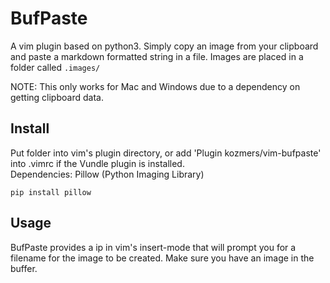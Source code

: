 # BufPaste
A vim plugin based on python3.
Simply copy an image from your clipboard and paste a markdown
formatted string in a file. Images are placed in a folder called `.images/`

NOTE: This only works for Mac and Windows due to a dependency on getting
clipboard data.

## Install
Put folder into vim's plugin directory, or add 'Plugin kozmers/vim-bufpaste' into .vimrc if the Vundle plugin is installed.   
Dependencies: Pillow (Python Imaging Library)

```
pip install pillow
```

## Usage

BufPaste provides a <leader>ip in vim's insert-mode that will prompt you for a filename for the
image to be created. Make sure you have an image in the buffer.
